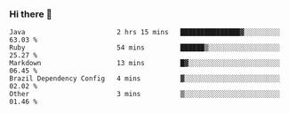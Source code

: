 ### Hi there 👋

<!--START_SECTION:waka-->

```text
Java                       2 hrs 15 mins   ███████████████▓░░░░░░░░░   63.03 %
Ruby                       54 mins         ██████▒░░░░░░░░░░░░░░░░░░   25.27 %
Markdown                   13 mins         █▓░░░░░░░░░░░░░░░░░░░░░░░   06.45 %
Brazil Dependency Config   4 mins          ▓░░░░░░░░░░░░░░░░░░░░░░░░   02.02 %
Other                      3 mins          ▒░░░░░░░░░░░░░░░░░░░░░░░░   01.46 %
```

<!--END_SECTION:waka-->

<!--
**jerry-shao/jerry-shao** is a ✨ _special_ ✨ repository because its `README.md` (this file) appears on your GitHub profile.

Here are some ideas to get you started:

- 🔭 I’m currently working on ...
- 🌱 I’m currently learning ...
- 👯 I’m looking to collaborate on ...
- 🤔 I’m looking for help with ...
- 💬 Ask me about ...
- 📫 How to reach me: ...
- 😄 Pronouns: ...
- ⚡ Fun fact: ...
-->
